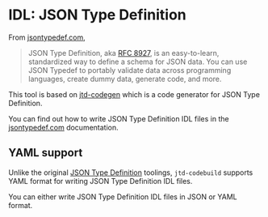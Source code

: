 # IDL: JSON Type Definition

From [jsontypedef.com],

> JSON Type Definition, aka [RFC 8927][rfc8927], is an easy-to-learn, standardized way to define a schema for JSON data. You can use JSON Typedef to portably validate data across programming languages, create dummy data, generate code, and more.

This tool is based on [jtd-codegen] which is a code generator for JSON Type Definition.

You can find out how to write JSON Type Definition IDL files in the [jsontypedef.com] documentation.

## YAML support

Unlike the original [JSON Type Definition][jsontypedef.com] toolings,
`jtd-codebuild` supports YAML format for writing JSON Type Definition IDL files.

You can either write JSON Type Definition IDL files in JSON or YAML format.

[jsontypedef.com]: https://jsontypedef.com/docs/
[rfc8927]: https://datatracker.ietf.org/doc/html/rfc8927
[jtd-codegen]: https://jsontypedef.com/docs/jtd-codegen/